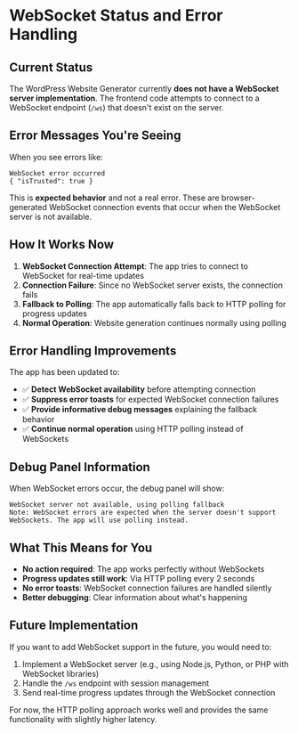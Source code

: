 # WebSocket Status and Error Handling

## Current Status

The WordPress Website Generator currently **does not have a WebSocket server implementation**. The frontend code attempts to connect to a WebSocket endpoint (`/ws`) that doesn't exist on the server.

## Error Messages You're Seeing

When you see errors like:
```
WebSocket error occurred
{ "isTrusted": true }
```

This is **expected behavior** and not a real error. These are browser-generated WebSocket connection events that occur when the WebSocket server is not available.

## How It Works Now

1. **WebSocket Connection Attempt**: The app tries to connect to WebSocket for real-time updates
2. **Connection Failure**: Since no WebSocket server exists, the connection fails
3. **Fallback to Polling**: The app automatically falls back to HTTP polling for progress updates
4. **Normal Operation**: Website generation continues normally using polling

## Error Handling Improvements

The app has been updated to:

- ✅ **Detect WebSocket availability** before attempting connection
- ✅ **Suppress error toasts** for expected WebSocket connection failures
- ✅ **Provide informative debug messages** explaining the fallback behavior
- ✅ **Continue normal operation** using HTTP polling instead of WebSockets

## Debug Panel Information

When WebSocket errors occur, the debug panel will show:
```
WebSocket server not available, using polling fallback
Note: WebSocket errors are expected when the server doesn't support WebSockets. The app will use polling instead.
```

## What This Means for You

- **No action required**: The app works perfectly without WebSockets
- **Progress updates still work**: Via HTTP polling every 2 seconds
- **No error toasts**: WebSocket connection failures are handled silently
- **Better debugging**: Clear information about what's happening

## Future Implementation

If you want to add WebSocket support in the future, you would need to:

1. Implement a WebSocket server (e.g., using Node.js, Python, or PHP with WebSocket libraries)
2. Handle the `/ws` endpoint with session management
3. Send real-time progress updates through the WebSocket connection

For now, the HTTP polling approach works well and provides the same functionality with slightly higher latency. 